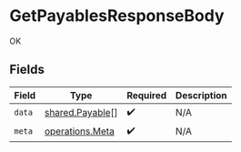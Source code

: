 # GetPayablesResponseBody

OK


## Fields

| Field                                                     | Type                                                      | Required                                                  | Description                                               |
| --------------------------------------------------------- | --------------------------------------------------------- | --------------------------------------------------------- | --------------------------------------------------------- |
| `data`                                                    | [shared.Payable](../../../sdk/models/shared/payable.md)[] | :heavy_check_mark:                                        | N/A                                                       |
| `meta`                                                    | [operations.Meta](../../../sdk/models/operations/meta.md) | :heavy_check_mark:                                        | N/A                                                       |